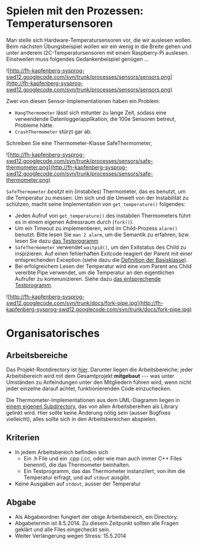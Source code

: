 # Spielen mit den Prozessen: Temperatursensoren #

Man stelle sich Hardware-Temperatursensoren vor, die wir auslesen
wollen. Beim nächsten Übungsbeispiel wollen wir ein wenig in die
Breite gehen und unter anderem I2C-Temperatursensoren mit einem
Raspberry-Pi auslesen. Einstweilen muss folgendes Gedankenbeispiel
genügen ...

![http://fh-kapfenberg-sysprog-swd12.googlecode.com/svn/trunk/processes/sensors/sensors.png](http://fh-kapfenberg-sysprog-swd12.googlecode.com/svn/trunk/processes/sensors/sensors.png)

Zwei von diesen Sensor-Implementationen haben ein Problem:

  * `HangThermometer` lässt sich mitunter zu lange Zeit, sodass eine verwendende Datenloggerapplikation, die 100e Sensoren betreut, Probleme hätte.
  * `CrashThermometer` stürzt gar ab.

Schreiben Sie eine Thermometer-Klasse SafeThermometer,

![http://fh-kapfenberg-sysprog-swd12.googlecode.com/svn/trunk/processes/sensors/safe-thermometer.png](http://fh-kapfenberg-sysprog-swd12.googlecode.com/svn/trunk/processes/sensors/safe-thermometer.png)

`SafeThermometer` _besitzt_ ein (instabiles) Thermometer, das es
benutzt, um die Temperatur zu messen. Um sich und die Umwelt von der
Instabilität zu schützen, macht seine Implementation von
`get_temperature()` folgendes:

  * Jeden Aufruf von `get_temperature()` des instabilen Thermometers führt es in einem eigenen Adressraum durch (`fork()`).
  * Um ein Timeout zu implementieren, wird im Child-Prozess `alarm()` benutzt. Bitte lesen Sie `man 2 alarm`, um die Semantik zu erfahren, bzw. lesen Sie dazu [das Testprogramm](http://code.google.com/p/fh-kapfenberg-sysprog-swd12/source/browse/trunk/processes/Joerg.Faschingbauer/alarm-test.cpp)
  * `SafeThermometer` verwendet `waitpid()`, um den Exitstatus des Child zu inspizieren. Auf einen fehlerhaften Exitcode reagiert der Parent mit einer entsprechenden Exception (siehe dazu die [Definition der Basisklasse](http://code.google.com/p/fh-kapfenberg-sysprog-swd12/source/browse/trunk/processes/sensors/thermometer.h)).
  * Bei erfolgreichem Lesen der Temperatur wird eine vom Parent ans Child vererbte Pipe verwendet, um die Temperatur an den eigentlichen Aufrufer zu kommunizieren. Siehe dazu [das entsprechende Testprogramm](http://code.google.com/p/fh-kapfenberg-sysprog-swd12/source/browse/trunk/processes/Joerg.Faschingbauer/pipe-test.cpp).

![http://fh-kapfenberg-sysprog-swd12.googlecode.com/svn/trunk/docs/fork-pipe.jpg](http://fh-kapfenberg-sysprog-swd12.googlecode.com/svn/trunk/docs/fork-pipe.jpg)

# Organisatorisches #

## Arbeitsbereiche ##

Das Projekt-Rootdirectory ist
[hier](http://code.google.com/p/fh-kapfenberg-sysprog-swd12/source/browse/trunk/processes/).
Darunter liegen die Arbeitsbereiche; jeder Arbeitsbereich wird
mit dem Gesamtprojekt **mitgebaut** --- was unter Umständen zu
Anfeindungen unter den Mitgliedern führen wird, wenn nicht jeder
einzelne darauf achtet, funktionierenden Code einzuchecken.

Die Thermometer-Implementationen aus dem UML-Diagramm liegen in
[einem eigenen Subdirectory](http://code.google.com/p/fh-kapfenberg-sysprog-swd12/source/browse/trunk/processes/sensors/), das von allen Arbeitsbereihen als Library
gelinkt wird. Hier sollte keine Änderung nötig sein (ausser Bugfixes vielleicht), alles sollte sich in den Arbeitsbereichen abspielen.

## Kriterien ##

  * In jedem Arbeitsbereich befinden sich
    * Ein .h File und ein .cpp (.cc, oder wie man auch immer C++ Files benennt), die das Thermometer beinhalten.
    * Ein Testprogramm, das das Thermometer instanziiert, von ihm die Temperatur erfragt, und auf `stdout` ausgibt.
  * Keine Ausgaben auf `stdout`, ausser der Temperatur

## Abgabe ##

  * Als Abgabeordner fungiert der obige Arbeitsbereich, ein Directory.
  * Abgabetermin ist 8.5.2014. Zu diesem Zeitpunkt sollten alle Fragen geklärt und alle Files eingecheckt sein.
  * Weiter Verlängerung wegen Stress: 15.5.2014